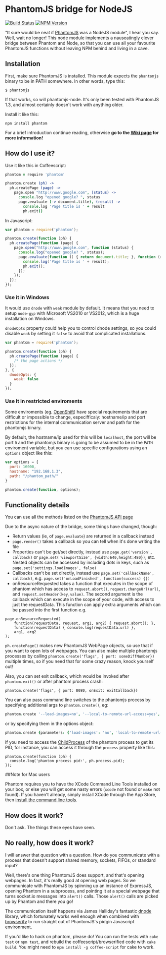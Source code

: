 # PhantomJS bridge for NodeJS
[![Build Status](https://travis-ci.org/sgentle/phantomjs-node.svg?branch=master)](https://travis-ci.org/sgentle/phantomjs-node) [![NPM Version](https://badge.fury.io/js/phantom.svg)](https://badge.fury.io/js/phantom)

"It sure would be neat if [PhantomJS](http://phantomjs.org/) was a NodeJS module", I hear you say. Well, wait no longer! This node module implements a nauseatingly clever bridge between Phantom and Node, so that you can use all your favourite PhantomJS functions without leaving NPM behind and living in a cave.

## Installation

First, make sure PhantomJS is installed. This module expects the ```phantomjs``` binary to be in PATH somewhere. In other words, type this:

    $ phantomjs

If that works, so will phantomjs-node. It's only been tested with PhantomJS 1.3, and almost certainly doesn't work with anything older.

Install it like this:

    npm install phantom


For a brief introduction continue reading, otherwise **go to the [Wiki page](https://github.com/sgentle/phantomjs-node/wiki) for more information!**


## How do I use it?

Use it like this in Coffeescript:

```coffeescript
phantom = require 'phantom'

phantom.create (ph) ->
  ph.createPage (page) ->
    page.open "http://www.google.com", (status) ->
      console.log "opened google? ", status
      page.evaluate (-> document.title), (result) ->
        console.log 'Page title is ' + result
        ph.exit()
```

In Javascript:

```js
var phantom = require('phantom');

phantom.create(function (ph) {
  ph.createPage(function (page) {
    page.open("http://www.google.com", function (status) {
      console.log("opened google? ", status);
      page.evaluate(function () { return document.title; }, function (result) {
        console.log('Page title is ' + result);
        ph.exit();
      });
    });
  });
});
```

### Use it in Windows

It would use `dnode` with `weak` module by default. It means that you need to setup `node-gyp` with Microsoft VS2010 or VS2012, which is a huge installation on Windows.

`dnodeOpts` property could help you to control dnode settings, so you could disable `weak` by setting it `false` to avoid that complicated installations.

```js
var phantom = require('phantom');

phantom.create(function (ph) {
  ph.createPage(function (page) {
    /* the page actions */
  });
}, {
  dnodeOpts: {
    weak: false
  }
});
```

### Use it in restricted enviroments

Some enviroments (eg. [OpenShift](https://help.openshift.com/hc/en-us/articles/202185874-I-can-t-bind-to-a-port)) have special requirements that are difficult or impossible to change, especifficaly: hostname/ip and port restrictions for the internal communication server and path for the phantomjs binary.

By default, the hostname/ip used for this will be `localhost`, the port will be port `0` and the phantomjs binary is going to be assumed to be in the `PATH` enviroment variable, but you can use specific configurations using an `options` object like this:

```js
var options = {
  port: 16000,
  hostname: "192.168.1.3",
  path: "/phantom_path/"
}

phantom.create(function, options);
```

## Functionality details

You can use all the methods listed on the [PhantomJS API page](http://phantomjs.org/api/)


Due to the async nature of the bridge, some things have changed, though:

* Return values (ie, of ```page.evaluate```) are returned in a callback instead
* ```page.render()``` takes a callback so you can tell when it's done writing the file
* Properties can't be get/set directly, instead use ```page.get('version', callback)``` or ```page.set('viewportSize', {width:640,height:480})```, etc. Nested objects can be accessed by including dots in keys, such as ```page.set('settings.loadImages', false)```
* Callbacks can't be set directly, instead use ```page.set('callbackName', callback)```, e.g. ```page.set('onLoadFinished', function(success) {})```
* onResourceRequested takes a function that executes in the scope of phantom which has access to ```request.abort()```, ```request.changeUrl(url)```, and ```request.setHeader(key,value)```. The second argument is the callback which can execute in the scope of your code, with access to just the requestData. This function can apply extra arguments which can be passed into the first function e.g.
```
page.onResourceRequested(
	function(requestData, request, arg1, arg2) { request.abort(); },
	function(requestData) { console.log(requestData.url) },
	arg1, arg2
);
```

```ph.createPage()``` makes new PhantomJS WebPage objects, so use that if you want to open lots of webpages. You can also make multiple phantomjs processes by calling ```phantom.create('flags', { port: someDiffNumber})``` multiple times, so if you need that for some crazy reason, knock yourself out!

Also, you can set exit callback, which would be invoked after ```phantom.exit()``` or after phantom process crash:
```
phantom.create('flags', { port: 8080, onExit: exitCallback})
```

You can also pass command line switches to the phantomjs process by specifying additional args to ```phantom.create()```, eg:

```coffeescript
phantom.create '--load-images=no', '--local-to-remote-url-access=yes', (page) ->
```

or by specifying them in the options object:

```coffeescript
phantom.create {parameters: {'load-images': 'no', 'local-to-remote-url-access': 'yes'}}, (page) ->
```

If you need to access the [ChildProcess](http://nodejs.org/api/child_process.html#child_process_class_childprocess) of the phantom process to get its PID, for instance, you can access it through the `process` property like this:
```
phantom.create(function (ph) {
  console.log('phantom process pid:', ph.process.pid);
});
```

##Note for Mac users

Phantom requires you to have the XCode Command Line Tools installed on your box, or else you will get some nasty errors (`xcode` not found or `make` not found).  If you haven't already, simply install XCode through the App Store, then [install the command line tools](http://stackoverflow.com/questions/6767481/where-can-i-find-make-program-for-mac-os-x-lion).  

## How does it work?

Don't ask. The things these eyes have seen.

## No really, how does it work?

I will answer that question with a question. How do you communicate with a process that doesn't support shared memory, sockets, FIFOs, or standard input?

Well, there's one thing PhantomJS does support, and that's opening webpages. In fact, it's really good at opening web pages. So we communicate with PhantomJS by spinning up an instance of ExpressJS, opening Phantom in a subprocess, and pointing it at a special webpage that turns socket.io messages into ```alert()``` calls. Those ```alert()``` calls are picked up by Phantom and there you go!

The communication itself happens via James Halliday's fantastic [dnode](https://github.com/substack/dnode) library, which fortunately works well enough when combined with [browserify](https://github.com/substack/node-browserify) to run straight out of PhantomJS's pidgin Javascript environment.

If you'd like to hack on phantom, please do! You can run the tests with ```cake test``` or ```npm test```, and rebuild the coffeescript/browserified code with ```cake build```. You might need to ```npm install -g coffee-script``` for cake to work.
